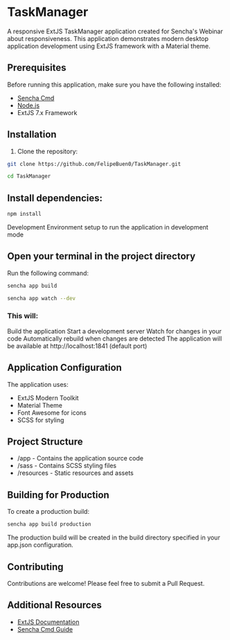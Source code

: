 # TaskManager

A responsive ExtJS TaskManager application created for Sencha's Webinar about responsiveness. This application demonstrates modern desktop application development using ExtJS framework with a Material theme.

## Prerequisites

Before running this application, make sure you have the following installed:
- [Sencha Cmd](https://www.sencha.com/products/extjs/cmd-download/)
- [Node.js](https://nodejs.org/)
- ExtJS 7.x Framework

## Installation

1. Clone the repository:
```bash
git clone https://github.com/FelipeBuen0/TaskManager.git

cd TaskManager
```
## Install dependencies:

``` bash
npm install
```
Development Environment setup to run the application in development mode

## Open your terminal in the project directory
Run the following command:
```bash
sencha app build

sencha app watch --dev
```

<h3>This will:</h3>

Build the application
Start a development server
Watch for changes in your code
Automatically rebuild when changes are detected
The application will be available at http://localhost:1841 (default port)

## Application Configuration 

The application uses:

- ExtJS Modern Toolkit
- Material Theme
- Font Awesome for icons
- SCSS for styling

## Project Structure
-  /app - Contains the application source code
- /sass - Contains SCSS styling files
- /resources - Static resources and assets

## Building for Production
To create a production build:

```bash
sencha app build production
```
The production build will be created in the build directory specified in your app.json configuration.

## Contributing
Contributions are welcome! Please feel free to submit a Pull Request.

## Additional Resources
- <a href="https://docs.sencha.com/extjs/7.8.0/"> ExtJS Documentation </a>
- <a href="https://docs.sencha.com/cmd/7.8.0/"> Sencha Cmd Guide</a>